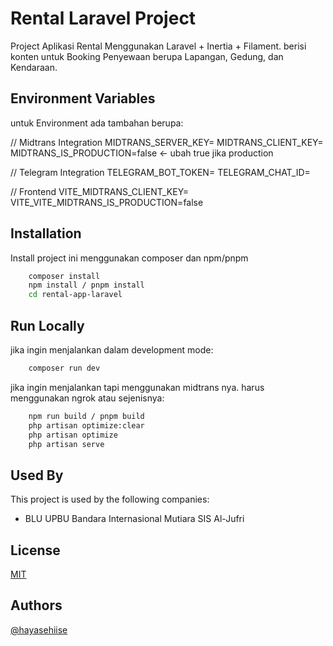 
# Rental Laravel Project

Project Aplikasi Rental Menggunakan Laravel + Inertia + Filament. berisi konten untuk Booking Penyewaan berupa Lapangan, Gedung, dan Kendaraan.




## Environment Variables

untuk Environment ada tambahan berupa:

// Midtrans Integration
MIDTRANS_SERVER_KEY=<Server Key dari Midtranss>
MIDTRANS_CLIENT_KEY=<Client Key dari Midtrans>
MIDTRANS_IS_PRODUCTION=false <- ubah true jika production

// Telegram Integration
TELEGRAM_BOT_TOKEN=<Bot Token>
TELEGRAM_CHAT_ID=<Chat Id Telegram>

// Frontend
VITE_MIDTRANS_CLIENT_KEY=<Client Key Midtrans>
VITE_VITE_MIDTRANS_IS_PRODUCTION=false
## Installation

Install project ini menggunakan composer dan npm/pnpm

```bash
    composer install
    npm install / pnpm install
    cd rental-app-laravel
```
## Run Locally

jika ingin menjalankan dalam development mode:

```bash
    composer run dev
```

jika ingin menjalankan tapi menggunakan midtrans nya. harus menggunakan ngrok atau sejenisnya:

```bash
    npm run build / pnpm build
    php artisan optimize:clear
    php artisan optimize
    php artisan serve
```
## Used By

This project is used by the following companies:

- BLU UPBU Bandara Internasional Mutiara SIS Al-Jufri
## License

[MIT](https://choosealicense.com/licenses/mit/)


## Authors

[@hayasehiise](https://github.com/hayasehiise)

